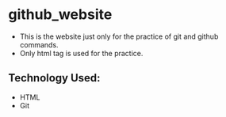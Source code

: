 # github_website
- This is the website just only for the practice of git and github commands.
- Only html tag is used for the practice.
## Technology Used:
- HTML
- Git
